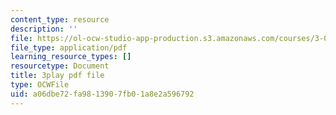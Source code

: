 ```yaml
---
content_type: resource
description: ''
file: https://ol-ocw-studio-app-production.s3.amazonaws.com/courses/3-091sc-introduction-to-solid-state-chemistry-fall-2010/a06dbe72fa9813907fb01a8e2a596792_NuoT9XPOjJ0.pdf
file_type: application/pdf
learning_resource_types: []
resourcetype: Document
title: 3play pdf file
type: OCWFile
uid: a06dbe72-fa98-1390-7fb0-1a8e2a596792
---
```

